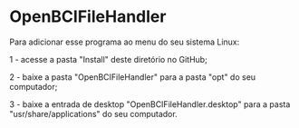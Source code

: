 # OpenBCIFileHandler

Para adicionar esse programa ao menu do seu sistema Linux:

1 - acesse a pasta "Install" deste diretório no GitHub;

2 - baixe a pasta "OpenBCIFileHandler" para a pasta "opt" do seu computador;

3 - baixe a entrada de desktop "OpenBCIFileHandler.desktop" para a pasta "usr/share/applications" do seu computador.
